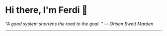 <h1>Hi there, I'm Ferdi 👋</h1>

<p><em>
  "A good system shortens the road to the goal. " — Orison Swett Marden
</em></p>

---
